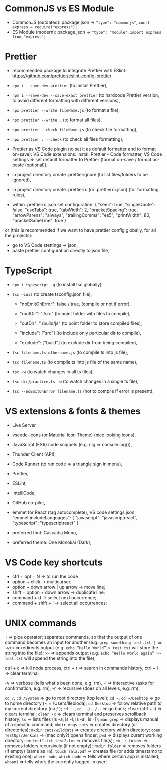 # CommonJS vs ES Module

- CommonJS (outdated): package.json -> `"type": "commonjs"`,
  `const express = require("express");`
- ES Module (modern): package.json -> `"type": "module"`,
  `import express from "express";`

# Prettier

- recommended package to integrate Prettier with ESlint:
  https://github.com/prettier/eslint-config-prettier

- `npm i --save-dev prettier` (to install Prettier),
- `npm i --save-dev --save-exact prettier` (to hardcode Prettier version, to avoid different formatting with different versions),
- `npx prettier --write fileName.js` (to format a file),
- `npx prettier --write .` (to format all files),
- `npx prettier --check fileName.js` (to check file formatting),
- `npx prettier . --check` (to check all files formatting),

- Prettier as VS Code plugin (to set it as default formatter and to format on-save):
  VS Code extensions: install Prettier - Code formatter,
  VS Code settings => set default formatter to Prettier (format on-save / format on-paste (optional)),

- in project directory create .prettierignore (to list files/folders to be ignored),
- in project directory create .prettierrc (or .prettierrc.json) (for formatting rules),
- within .prettierrc.json set configuration:
  {
  "semi": true,
  "singleQuote": false,
  "useTabs": true,
  "tabWidth": 2,
  "bracketSpacing": true,
  "arrowParens": "always",
  "trailingComma": "es5",
  "printWidth": 80,
  "bracketSameLine": true
  }

or (this is recommended if we want to have prettier config globally, for all the projects):

- go to VS Code stettings -> json,
- paste prettier configuration directly to json file,

# TypeScript

- `npm i typescript -g` (to install tsc globally),
- `tsc –init` (to create tsconfig.json file),

  - "noEmitOnError": false / true, (compile or not if error),

  - "rootDir": "./src" (to point folder with files to compile),
  - "outDir": "./build/js" (to point folder to store compiled files),
  - "include": ["src"] (to include only particular dir to compile),
  - "exclude": ["build"] (to exclude dir from being compiled),

- `tsc filename.ts othername.js` (to compile ts into js file),
- `tsc filename.ts` (to compile ts into js file of the same name),
- `tsc -w` (to watch changes in all ts files),
- `tsc dir/practice.ts -w` (to watch changes in a single ts file),
- `tsc --noEmitOnError filename.ts` (not to compile if error is present),

# VS extensions & fonts & themes

- Live Server,
- vscode-icons (or Material Icon Theme) (nice looking icons),
- JavaScript (ES6) code snippets (e.g. clg => console.log()),
- Thunder Client (API),
- Code Runner (to run code => a triangle sign in menu),
- Prettier,
- ESLint,
- IntelliCode,
- GitHub co-pilot,

- emmet for React (tag autocomplete), VS code settings.json:
  "emmet.includeLanguages": {
  "javascript": "javascriptreact",
  "typescript": "typescriptreact"
  }

- preferred font: Cascadia Mono,
- preferred theme: One Monokai (Dark),

# VS Code key shortcuts

- ctrl + opt + N => to run the code
- option + click -> multicursor;
- option + down arrow | up arrow -> move line;
- shift + option + down arrow -> duplicate line;
- command + d -> select next occurrence;
- command + shift + l -> select all occurrences;

# UNIX commands

`|` => pipe operator; separates commands, so that the output of one command becomes an input for another (e.g. `grep something test.txt | wc -w`)
`>` => redirects output (e.g. `echo “Hello World” > test.txt` will store the string into the file);
`>>` => appends output (e.g. `echo “Hello World again” >> test.txt` will append the string into the file);

ctrl + c => kill node process,
ctrl + r => search in commands history,
ctrl + l => clear terminal,

-v => verbose (tells what's been done, e.g. rm),
-i => interactive (asks for confirmation, e.g. rm),
-r => recursive (does on all levels, e.g. rm),

`cd /`, `cd /System` => go to root directory (top level);
`cd ~`, `cd ~/Desktop` => go to home directory (~ = /Users/llebioda);
`cd Desktop` => follow relative path to my current directory (no / );
`cd ..`, `cd ../../..` => go back;
`clear` (ctrl + l) => clears terminal;
`clear -x` => clears terminal and preserves scrollback history;
`ls` => lists files (ls -a, ls -l, ls -al, ls -1);
`man grep` => displays manual of a specific command;
`mkdir dogs cats` => creates directory (or directories);
`mkdir cats/wildcats` => creates directory within directory;
`open TestOps/Jenkins` => (mac only?) opens finder;
`pwd` => displays curent working directory;
`rm test1.txt test2.txt` => removes file(s);
`rm -r folder` => removes folders recursively (if not empty);
`rmdir folder` => removes folders (if empty) (same as `rm`);
`touch lala.pdf` => creates file (or adds timestamp to existing one);
`where node`, `which node` => tells where certain app is installed;
`whoami` => tells who’s the currently logged-in user;
